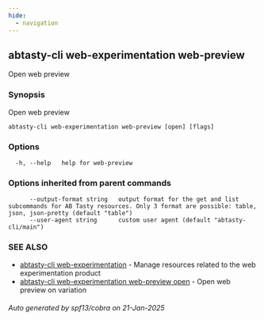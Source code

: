 ```yaml
---
hide:
  - navigation
---
```

## abtasty-cli web-experimentation web-preview

Open web preview

### Synopsis

Open web preview

```
abtasty-cli web-experimentation web-preview [open] [flags]
```

### Options

```
  -h, --help   help for web-preview
```

### Options inherited from parent commands

```
      --output-format string   output format for the get and list subcommands for AB Tasty resources. Only 3 format are possible: table, json, json-pretty (default "table")
      --user-agent string      custom user agent (default "abtasty-cli/main")
```

### SEE ALSO

* [abtasty-cli web-experimentation](abtasty-cli_web-experimentation.md)	 - Manage resources related to the web experimentation product
* [abtasty-cli web-experimentation web-preview open](abtasty-cli_web-experimentation_web-preview_open.md)	 - Open web preview on variation

###### Auto generated by spf13/cobra on 21-Jan-2025
